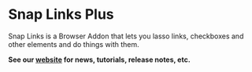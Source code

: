 # Snap Links Plus

Snap Links is a Browser Addon that lets you lasso links, checkboxes and other elements and do things with them.

**See our [website](http://cpriest.github.io/SnapLinksPlus/) for news, tutorials, release notes, etc.**
